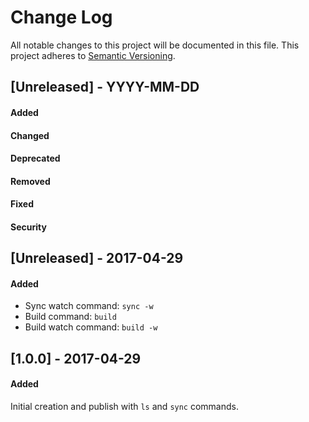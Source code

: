 # Change Log
All notable changes to this project will be documented in this file.
This project adheres to [Semantic Versioning](http://semver.org/).


## [Unreleased] - YYYY-MM-DD
#### Added
#### Changed
#### Deprecated
#### Removed
#### Fixed
#### Security


## [Unreleased] - 2017-04-29
#### Added
- Sync watch command: `sync -w`
- Build command: `build`
- Build watch command: `build -w`



## [1.0.0] - 2017-04-29
#### Added
Initial creation and publish with `ls` and `sync` commands.

